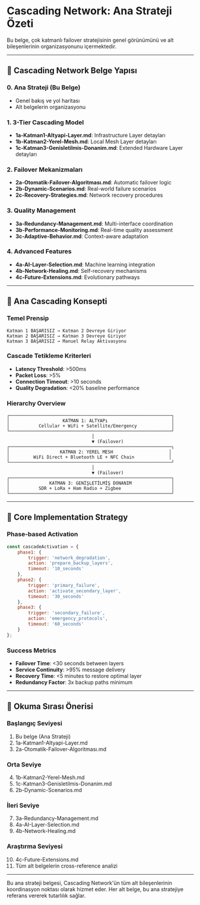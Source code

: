 # Cascading Network: Ana Strateji Özeti 

Bu belge, çok katmanlı failover stratejisinin genel görünümünü ve alt bileşenlerinin organizasyonunu içermektedir.

---

## 📁 Cascading Network Belge Yapısı

### **0. Ana Strateji** (Bu Belge)
- Genel bakış ve yol haritası
- Alt belgelerin organizasyonu

### **1. 3-Tier Cascading Model** 
- **1a-Katman1-Altyapi-Layer.md**: Infrastructure Layer detayları
- **1b-Katman2-Yerel-Mesh.md**: Local Mesh Layer detayları  
- **1c-Katman3-Genisletilmis-Donanim.md**: Extended Hardware Layer detayları

### **2. Failover Mekanizmaları**
- **2a-Otomatik-Failover-Algoritması.md**: Automatic failover logic
- **2b-Dynamic-Scenarios.md**: Real-world failure scenarios
- **2c-Recovery-Strategies.md**: Network recovery procedures

### **3. Quality Management**
- **3a-Redundancy-Management.md**: Multi-interface coordination
- **3b-Performance-Monitoring.md**: Real-time quality assessment
- **3c-Adaptive-Behavior.md**: Context-aware adaptation

### **4. Advanced Features**
- **4a-AI-Layer-Selection.md**: Machine learning integration
- **4b-Network-Healing.md**: Self-recovery mechanisms
- **4c-Future-Extensions.md**: Evolutionary pathways

---

## 🎯 Ana Cascading Konsepti

### Temel Prensip
```
Katman 1 BAŞARISIZ → Katman 2 Devreye Giriyor
Katman 2 BAŞARISIZ → Katman 3 Devreye Giriyor  
Katman 3 BAŞARISIZ → Manuel Relay Aktivasyonu
```

### Cascade Tetikleme Kriterleri
- **Latency Threshold**: >500ms
- **Packet Loss**: >5%
- **Connection Timeout**: >10 seconds
- **Quality Degradation**: <20% baseline performance

### Hierarchy Overview
```
┌─────────────────────────────────────────────────────────────┐
│                    KATMAN 1: ALTYAPı                        │
│           Cellular + WiFi + Satellite/Emergency             │
└─────────────────────────────────────────────────────────────┘
                                │
                                ▼ (Failover)
┌─────────────────────────────────────────────────────────────┐
│                   KATMAN 2: YEREL MESH                     │
│         WiFi Direct + Bluetooth LE + NFC Chain             │
└─────────────────────────────────────────────────────────────┘
                                │
                                ▼ (Failover)
┌─────────────────────────────────────────────────────────────┐
│               KATMAN 3: GENİŞLETİLMİŞ DONANIM               │
│           SDR + LoRa + Ham Radio + Zigbee                   │
└─────────────────────────────────────────────────────────────┘
```

---

## 🔄 Core Implementation Strategy

### Phase-based Activation
```javascript
const cascadeActivation = {
    phase1: {
        trigger: 'network_degradation',
        action: 'prepare_backup_layers',
        timeout: '10_seconds'
    },
    phase2: {
        trigger: 'primary_failure', 
        action: 'activate_secondary_layer',
        timeout: '30_seconds'
    },
    phase3: {
        trigger: 'secondary_failure',
        action: 'emergency_protocols',
        timeout: '60_seconds'
    }
};
```

### Success Metrics
- **Failover Time**: <30 seconds between layers
- **Service Continuity**: >95% message delivery
- **Recovery Time**: <5 minutes to restore optimal layer
- **Redundancy Factor**: 3x backup paths minimum

---

## 📖 Okuma Sırası Önerisi

### **Başlangıç Seviyesi**
1. Bu belge (Ana Strateji)
2. 1a-Katman1-Altyapi-Layer.md
3. 2a-Otomatik-Failover-Algoritması.md

### **Orta Seviye**  
4. 1b-Katman2-Yerel-Mesh.md
5. 1c-Katman3-Genisletilmis-Donanim.md
6. 2b-Dynamic-Scenarios.md

### **İleri Seviye**
7. 3a-Redundancy-Management.md
8. 4a-AI-Layer-Selection.md
9. 4b-Network-Healing.md

### **Araştırma Seviyesi**
10. 4c-Future-Extensions.md
11. Tüm alt belgelerin cross-reference analizi

---

Bu ana strateji belgesi, Cascading Network'ün tüm alt bileşenlerinin koordinasyon noktası olarak hizmet eder. Her alt belge, bu ana stratejiye referans vererek tutarlılık sağlar.